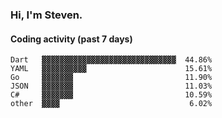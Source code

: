 ### Hi, I'm Steven.

#### Coding activity (past 7 days)
```
Dart   ▓▓▓▓▓▓▓▓▓▓▓▓▓▓▓▓▓▓▓▓▓▓▓▓▓▓▓▓▓▓  44.86%
YAML   ▓▓▓▓▓▓▓▓▓▓                      15.61%
Go     ▓▓▓▓▓▓▓                         11.90%
JSON   ▓▓▓▓▓▓▓                         11.03%
C#     ▓▓▓▓▓▓▓                         10.59%
other  ▓▓▓▓                             6.02%
```
